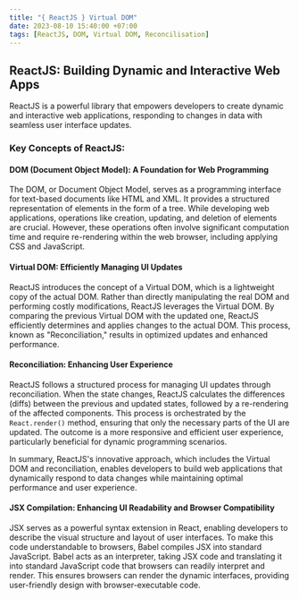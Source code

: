 ```yaml
---
title: "{ ReactJS } Virtual DOM"
date: 2023-08-10 15:40:00 +07:00
tags: [ReactJS, DOM, Virtual DOM, Reconcilisation]
---
```


## ReactJS: Building Dynamic and Interactive Web Apps

ReactJS is a powerful library that empowers developers to create dynamic and interactive web applications, responding to changes in data with seamless user interface updates.

### Key Concepts of ReactJS:

#### DOM (Document Object Model): A Foundation for Web Programming

The DOM, or Document Object Model, serves as a programming interface for text-based documents like HTML and XML. It provides a structured representation of elements in the form of a tree. While developing web applications, operations like creation, updating, and deletion of elements are crucial. However, these operations often involve significant computation time and require re-rendering within the web browser, including applying CSS and JavaScript.

#### Virtual DOM: Efficiently Managing UI Updates

ReactJS introduces the concept of a Virtual DOM, which is a lightweight copy of the actual DOM. Rather than directly manipulating the real DOM and performing costly modifications, ReactJS leverages the Virtual DOM. By comparing the previous Virtual DOM with the updated one, ReactJS efficiently determines and applies changes to the actual DOM. This process, known as "Reconciliation," results in optimized updates and enhanced performance.

#### Reconciliation: Enhancing User Experience

ReactJS follows a structured process for managing UI updates through reconciliation. When the state changes, ReactJS calculates the differences (diffs) between the previous and updated states, followed by a re-rendering of the affected components. This process is orchestrated by the `React.render()` method, ensuring that only the necessary parts of the UI are updated. The outcome is a more responsive and efficient user experience, particularly beneficial for dynamic programming scenarios.

In summary, ReactJS's innovative approach, which includes the Virtual DOM and reconciliation, enables developers to build web applications that dynamically respond to data changes while maintaining optimal performance and user experience.


#### JSX Compilation: Enhancing UI Readability and Browser Compatibility

JSX serves as a powerful syntax extension in React, enabling developers to describe the visual structure and layout of user interfaces.
To make this code understandable to browsers, Babel compiles JSX into standard JavaScript.
Babel acts as an interpreter, taking JSX code and translating it into standard JavaScript code that browsers can readily interpret and render. 
This ensures browsers can render the dynamic interfaces, providing user-friendly design with browser-executable code.